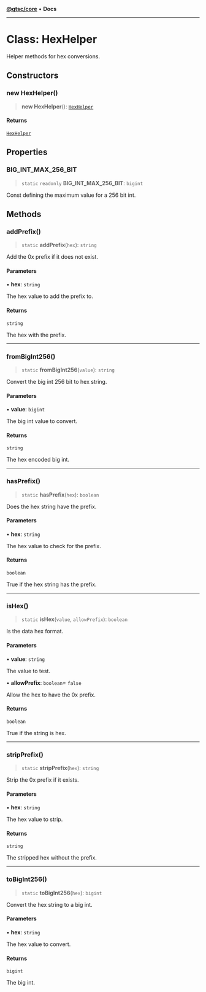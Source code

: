 [**@gtsc/core**](../README.md) • **Docs**

***

# Class: HexHelper

Helper methods for hex conversions.

## Constructors

### new HexHelper()

> **new HexHelper**(): [`HexHelper`](HexHelper.md)

#### Returns

[`HexHelper`](HexHelper.md)

## Properties

### BIG\_INT\_MAX\_256\_BIT

> `static` `readonly` **BIG\_INT\_MAX\_256\_BIT**: `bigint`

Const defining the maximum value for a 256 bit int.

## Methods

### addPrefix()

> `static` **addPrefix**(`hex`): `string`

Add the 0x prefix if it does not exist.

#### Parameters

• **hex**: `string`

The hex value to add the prefix to.

#### Returns

`string`

The hex with the prefix.

***

### fromBigInt256()

> `static` **fromBigInt256**(`value`): `string`

Convert the big int 256 bit to hex string.

#### Parameters

• **value**: `bigint`

The big int value to convert.

#### Returns

`string`

The hex encoded big int.

***

### hasPrefix()

> `static` **hasPrefix**(`hex`): `boolean`

Does the hex string have the prefix.

#### Parameters

• **hex**: `string`

The hex value to check for the prefix.

#### Returns

`boolean`

True if the hex string has the prefix.

***

### isHex()

> `static` **isHex**(`value`, `allowPrefix`): `boolean`

Is the data hex format.

#### Parameters

• **value**: `string`

The value to test.

• **allowPrefix**: `boolean`= `false`

Allow the hex to have the 0x prefix.

#### Returns

`boolean`

True if the string is hex.

***

### stripPrefix()

> `static` **stripPrefix**(`hex`): `string`

Strip the 0x prefix if it exists.

#### Parameters

• **hex**: `string`

The hex value to strip.

#### Returns

`string`

The stripped hex without the prefix.

***

### toBigInt256()

> `static` **toBigInt256**(`hex`): `bigint`

Convert the hex string to a big int.

#### Parameters

• **hex**: `string`

The hex value to convert.

#### Returns

`bigint`

The big int.
